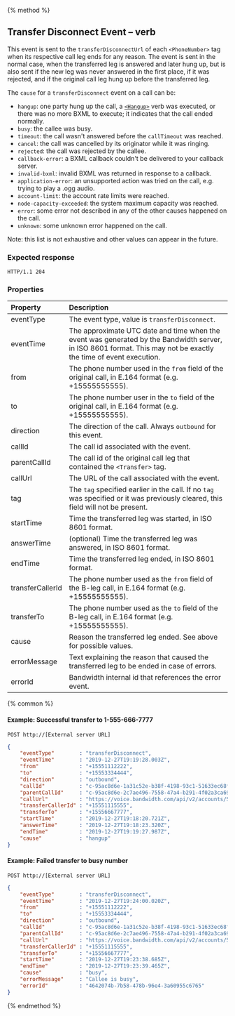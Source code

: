 {% method %}
##  Transfer Disconnect Event – <Transfer> verb
This event is sent to the `transferDisconnectUrl` of each `<PhoneNumber>` tag when its respective call leg ends for any reason.
The event is sent in the normal case, when the transferred leg is answered and later hung up, but is also sent if the new leg
was never answered in the first place, if it was rejected, and if the original call leg hung up before the transferred leg.

The `cause` for a `transferDisconnect` event on a call can be:
- `hangup`: one party hung up the call, a [`<Hangup>`](../../bxml/verbs/hangup.md) verb was executed, or there was no more BXML to execute; it indicates that the call ended normally.
- `busy`: the callee was busy.
- `timeout`: the call wasn't answered before the `callTimeout` was reached.
- `cancel`: the call was cancelled by its originator while it was ringing.
- `rejected`: the call was rejected by the callee.
- `callback-error`: a BXML callback couldn't be delivered to your callback server.
- `invalid-bxml`: invalid BXML was returned in response to a callback.
- `application-error`: an unsupported action was tried on the call, e.g. trying to play a .ogg audio.
- `account-limit`: the account rate limits were reached.
- `node-capacity-exceeded`: the system maximum capacity was reached.
- `error`: some error not described in any of the other causes happened on the call.
- `unknown`: some unknown error happened on the call.

Note: this list is not exhaustive and other values can appear in the future.

### Expected response
```http
HTTP/1.1 204
```

### Properties
| Property         | Description |
|:-----------------|:------------|
| eventType        | The event type, value is `transferDisconnect`. |
| eventTime        | The approximate UTC date and time when the event was generated by the Bandwidth server, in ISO 8601 format. This may not be exactly the time of event execution. |
| from             | The phone number used in the `from` field of the original call, in E.164 format (e.g. +15555555555). |
| to               | The phone number user in the `to` field of the original call, in E.164 format (e.g. +15555555555). |
| direction        | The direction of the call. Always `outbound` for this event. |
| callId           | The call id associated with the event. |
| parentCallId     | The call id of the original call leg that contained the `<Transfer>` tag. |
| callUrl          | The URL of the call associated with the event. |
| tag              | The `tag` specified earlier in the call. If no `tag` was specified or it was previously cleared, this field will not be present. |
| startTime        | Time the transferred leg was started, in ISO 8601 format. |
| answerTime       | (optional) Time the transferred leg was answered, in ISO 8601 format. |
| endTime          | Time the transferred leg ended, in ISO 8601 format. |
| transferCallerId | The phone number used as the `from` field of the B-leg call, in E.164 format (e.g. +15555555555). |
| transferTo       | The phone number used as the `to` field of the B-leg call, in E.164 format (e.g. +15555555555). |
| cause            | Reason the transferred leg ended. See above for possible values. |
| errorMessage     | Text explaining the reason that caused the transferred leg to be ended in case of errors. |
| errorId          | Bandwidth internal id that references the error event. |

{% common %}

#### Example: Successful transfer to 1-555-666-7777

```
POST http://[External server URL]
```

```json
{
    "eventType"        : "transferDisconnect",
    "eventTime"        : "2019-12-27T19:19:28.003Z",
    "from"             : "+15551112222",
    "to"               : "+15553334444",
    "direction"        : "outbound",
    "callId"           : "c-95ac8d6e-1a31c52e-b38f-4198-93c1-51633ec68f8d",
    "parentCallId"     : "c-95ac8d6e-2c7ae496-7558-47a4-b291-4f02a3ca6942",
    "callUrl"          : "https://voice.bandwidth.com/api/v2/accounts/55555555/calls/c-95ac8d6e-1a31c52e-b38f-4198-93c1-51633ec68f8d",
    "transferCallerId" : "+15551115555",
    "transferTo"       : "+15556667777",
    "startTime"        : "2019-12-27T19:18:20.721Z",
    "answerTime"       : "2019-12-27T19:18:23.320Z",
    "endTime"          : "2019-12-27T19:19:27.987Z",
    "cause"            : "hangup"
}
```

#### Example: Failed transfer to busy number

```
POST http://[External server URL]
```

```json
{
    "eventType"        : "transferDisconnect",
    "eventTime"        : "2019-12-27T19:24:00.020Z",
    "from"             : "+15551112222",
    "to"               : "+15553334444",
    "direction"        : "outbound",
    "callId"           : "c-95ac8d6e-1a31c52e-b38f-4198-93c1-51633ec68f8d",
    "parentCallId"     : "c-95ac8d6e-2c7ae496-7558-47a4-b291-4f02a3ca6942",
    "callUrl"          : "https://voice.bandwidth.com/api/v2/accounts/55555555/calls/c-95ac8d6e-1a31c52e-b38f-4198-93c1-51633ec68f8d",
    "transferCallerId" : "+15551115555",
    "transferTo"       : "+15556667777",
    "startTime"        : "2019-12-27T19:23:38.685Z",
    "endTime"          : "2019-12-27T19:23:39.465Z",
    "cause"            : "busy",
    "errorMessage"     : "Callee is busy",
    "errorId"          : "4642074b-7b58-478b-96e4-3a60955c6765"
}
```

{% endmethod %}
